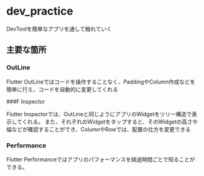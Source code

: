 # dev_practice

DevToolを簡単なアプリを通して触れていく

## 主要な箇所

### OutLine

Flutter OutLineではコードを操作することなく、PaddingやColumn作成などを簡単に行え、コードを自動的に変更してくれる

###F Inspector

Flutter Inspectorでは、OutLineと同じようにアプリのWidgetをツリー構造で表示してくれる。
また、それぞれのWidgetをタップすると、そのWidgetの高さや幅などが確認することができ、ColumnやRowでは、配置の仕方を変更できる

### Performance

Flutter Performanceではアプリのパフォーマンスを経過時間ごとで知ることができる。
